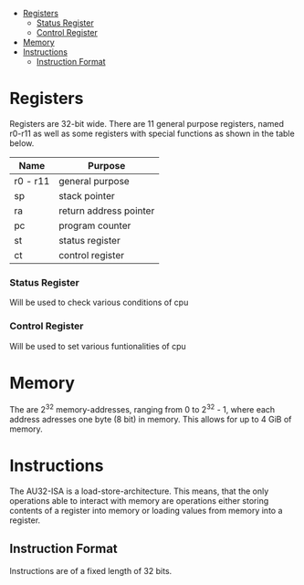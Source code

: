 - [Registers](#registers)
    - [Status Register](#status-register)
    - [Control Register](#control-register)
- [Memory](#memory)
- [Instructions](#instructions)
  - [Instruction Format](#instruction-format)

# Registers
Registers are 32-bit wide. There are 11 general purpose registers, named r0-r11 as well as some registers with special functions as shown in the table below.

| Name    | Purpose                |
|---------|------------------------|
| r0 - r11| general purpose        |
| sp      | stack pointer          |
| ra      | return address pointer |
| pc      | program counter        |
| st      | status register        |
| ct      | control register       |

### Status Register
Will be used to check various conditions of cpu

### Control Register
Will be used to set various funtionalities of cpu

# Memory
The are 2<sup>32</sup> memory-addresses, ranging from 0 to 2<sup>32</sup> - 1, where each address adresses one byte (8 bit) in memory. This allows for up to 4 GiB of memory.

# Instructions
The AU32-ISA is a load-store-architecture. This means, that the only operations able to interact with memory are operations either storing contents of a register into memory or loading values from memory into a register.

## Instruction Format
Instructions are of a fixed length of 32 bits. 